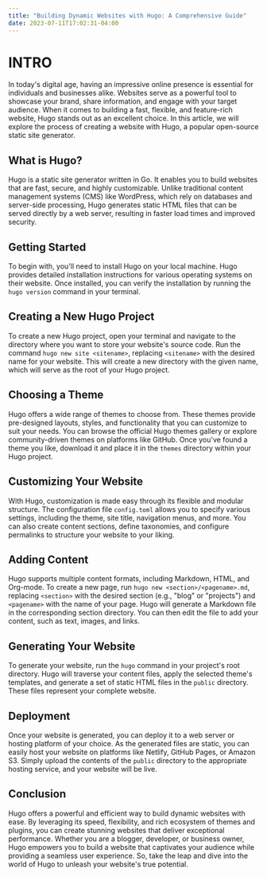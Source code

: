 ```yaml
---
title: "Building Dynamic Websites with Hugo: A Comprehensive Guide"
date: 2023-07-11T17:02:31-04:00
---
```


# INTRO

In today's digital age, having an impressive online presence is essential for individuals and businesses alike. Websites serve as a powerful tool to showcase your brand, share information, and engage with your target audience. When it comes to building a fast, flexible, and feature-rich website, Hugo stands out as an excellent choice. In this article, we will explore the process of creating a website with Hugo, a popular open-source static site generator.

## What is Hugo?
Hugo is a static site generator written in Go. It enables you to build websites that are fast, secure, and highly customizable. Unlike traditional content management systems (CMS) like WordPress, which rely on databases and server-side processing, Hugo generates static HTML files that can be served directly by a web server, resulting in faster load times and improved security.

## Getting Started
To begin with, you'll need to install Hugo on your local machine. Hugo provides detailed installation instructions for various operating systems on their website. Once installed, you can verify the installation by running the `hugo version` command in your terminal.

## Creating a New Hugo Project
To create a new Hugo project, open your terminal and navigate to the directory where you want to store your website's source code. Run the command `hugo new site <sitename>`, replacing `<sitename>` with the desired name for your website. This will create a new directory with the given name, which will serve as the root of your Hugo project.

## Choosing a Theme
Hugo offers a wide range of themes to choose from. These themes provide pre-designed layouts, styles, and functionality that you can customize to suit your needs. You can browse the official Hugo themes gallery or explore community-driven themes on platforms like GitHub. Once you've found a theme you like, download it and place it in the `themes` directory within your Hugo project.

## Customizing Your Website
With Hugo, customization is made easy through its flexible and modular structure. The configuration file `config.toml` allows you to specify various settings, including the theme, site title, navigation menus, and more. You can also create content sections, define taxonomies, and configure permalinks to structure your website to your liking.

## Adding Content
Hugo supports multiple content formats, including Markdown, HTML, and Org-mode. To create a new page, run `hugo new <section>/<pagename>.md`, replacing `<section>` with the desired section (e.g., "blog" or "projects") and `<pagename>` with the name of your page. Hugo will generate a Markdown file in the corresponding section directory. You can then edit the file to add your content, such as text, images, and links.

## Generating Your Website
To generate your website, run the `hugo` command in your project's root directory. Hugo will traverse your content files, apply the selected theme's templates, and generate a set of static HTML files in the `public` directory. These files represent your complete website.

## Deployment
Once your website is generated, you can deploy it to a web server or hosting platform of your choice. As the generated files are static, you can easily host your website on platforms like Netlify, GitHub Pages, or Amazon S3. Simply upload the contents of the `public` directory to the appropriate hosting service, and your website will be live.

## Conclusion
Hugo offers a powerful and efficient way to build dynamic websites with ease. By leveraging its speed, flexibility, and rich ecosystem of themes and plugins, you can create stunning websites that deliver exceptional performance. Whether you are a blogger, developer, or business owner, Hugo empowers you to build a website that captivates your audience while providing a seamless user experience. So, take the leap and dive into the world of Hugo to unleash your website's true potential.